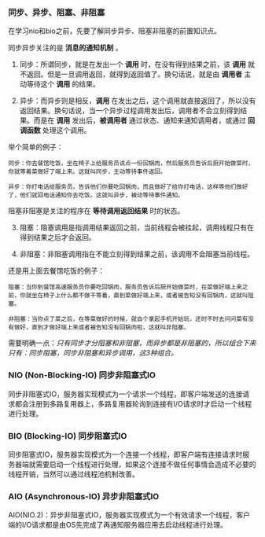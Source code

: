 ### 同步、异步、阻塞、非阻塞

在学习nio和bio之前，先要了解同步异步、阻塞非阻塞的前置知识点。

同步异步关注的是 **消息的通知机制** 。

1. 同步：所谓同步，就是在发出一个 **调用** 时，在没有得到结果之前，该 **调用** 就不返回。但是一旦调用返回，就得到返回值了。换句话说，就是由 **调用者** 主动等待这个 **调用** 的结果。

2. 异步：而异步则是相反，**调用** 在发出之后，这个调用就直接返回了，所以没有返回结果。换句话说，当一个异步过程调用发出后，调用者不会立刻得到结果。而是在 **调用** 发出后，**被调用者** 通过状态、通知来通知调用者，或通过 **回调函数** 处理这个调用。

举个简单的例子：
```
同步：你去餐馆吃饭，坐在椅子上给服务员说点一份回锅肉，然后服务员告诉后厨开始做菜时，你就等着菜做好了端上来。这就叫同步，主动等待事件返回。

异步：你打电话给服务员，告诉他们你要吃回锅肉，而且做好了给你打电话，这样等他们做好了，他们就回电话通知你去吃饭。这就叫异步，被动等待事件通知。
```

阻塞非阻塞是关注的程序在 **等待调用返回结果** 时的状态。

3. 阻塞：阻塞调用是指调用结果返回之前，当前线程会被挂起，调用线程只有在得到结果之后才会返回。

4. 非阻塞：非阻塞调用指在不能立刻得到结果之前，该调用不会阻塞当前线程。

还是用上面去餐馆吃饭的例子：
```
阻塞：当你到餐馆高速服务员你要吃回锅肉，服务员告诉后厨开始做菜时，在菜做好端上来之前，你就坐在椅子上什么都不做干等着，直到菜做好端上来，或者被告知没有回锅肉，这就叫阻塞。

非阻塞：当你点了菜之后，在等菜做好的时候，就自个拿起手机开始玩，还时不时去问问菜有没有做好，直到才做好端上来或者被告知没有回锅肉啦，这就叫非阻塞。
```

需要明确一点：*只有同步才分阻塞和非阻塞，而异步都是非阻塞的，所以组合下来只有：同步阻塞，同步非阻塞和异步调用，这3种组合。*

### NIO (Non-Blocking-IO)  同步非阻塞式IO

同步非阻塞式IO，服务器实现模式为一个请求一个线程，即客户端发送的连接请求都会注册到多路复用器上，多路复用器轮询到连接有I/O请求时才启动一个线程进行处理。

### BIO (Blocking-IO)  同步阻塞式IO

同步阻塞式IO，服务器实现模式为一个连接一个线程，即客户端有连接请求时服务器端就需要启动一个线程进行处理，如果这个连接不做任何事情会造成不必要的线程开销，当然可以通过线程池机制改善。 

### AIO (Asynchronous-IO)  异步非阻塞式IO

AIO(NIO.2)：异步非阻塞式IO，服务器实现模式为一个有效请求一个线程，客户端的I/O请求都是由OS先完成了再通知服务器应用去启动线程进行处理。 
